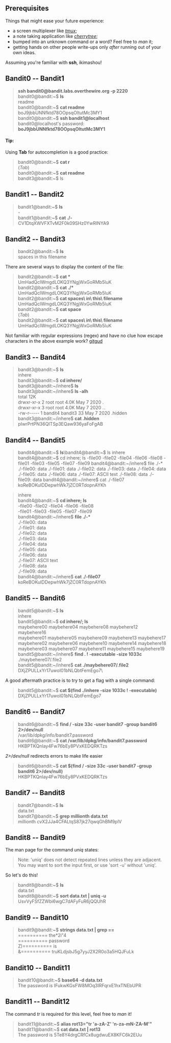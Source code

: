 ## Prerequisites
Things that might ease your future experience:
- a screen multiplexer like [_tmux_](https://github.com/tmux/tmux/wiki);
- a note taking application like [_cherrytree_](https://github.com/giuspen/cherrytree);
- bumped into an unknown command or a word? Feel free to _man_ it;
- getting hands on other people write\-ups only _after_ running out of your own ideas\.

Assuming you\'re familiar with __ssh__, ikimashou\!

## Bandit0 \-\- Bandit1  
> __ssh bandit0@bandit\.labs\.overthewire\.org \-p 2220__  
> bandit0@bandit:\~$ __ls__  
> readme  
> bandit0@bandit:\~$ __cat readme__   
> boJ9jbbUNNfktd78OOpsqOltutMc3MY1  
> bandit0@bandit:\~$ __ssh bandit1@localhost__   
> bandit0@localhost\'s password: __boJ9jbbUNNfktd78OOpsqOltutMc3MY1__  

#### Tip:

Using __Tab__ for autocompletion is a good practice:
> bandit0@bandit:\~$ __cat r__\
> (_Tab_)\
> bandit0@bandit:\~$ __cat readme__\
> bandit3@bandit:\~$ ls

## Bandit1 \-\- Bandit2

> bandit1@bandit:\~$ __ls__\
> \-\
> bandit1@bandit:\~$ __cat \./\-__\
> CV1DtqXWVFXTvM2F0k09SHz0YwRINYA9

## Bandit2 \-\- Bandit3

> bandit2@bandit:\~$ __ls__\
> spaces in this filename

There are several ways to display the content of the file:

> bandit2@bandit:\~$ __cat \*__\
> UmHadQclWmgdLOKQ3YNgjWxGoRMb5luK\
> bandit2@bandit:\~$ __cat \./\*__\
> UmHadQclWmgdLOKQ3YNgjWxGoRMb5luK\
> bandit2@bandit:\~$ __cat spaces\\ in\\ this\\ filename__\
> UmHadQclWmgdLOKQ3YNgjWxGoRMb5luK\
> bandit2@bandit:\~$ __cat space__\
> (_Tab_)\
> bandit2@bandit:\~$ __cat spaces\\ in\\ this\\ filename__\
> UmHadQclWmgdLOKQ3YNgjWxGoRMb5luK

Not familiar with regular expressions (regex) and have no clue how escape characters in the above example work? [gitgud](https://regexone.com/) 

## Bandit3 \-\- Bandit4

> bandit3@bandit:\~$ __ls__\
> inhere\
> bandit3@bandit:\~$ __cd inhere/__\
> bandit3@bandit:\~/inhere$ __ls__\
> bandit3@bandit:\~/inhere$ __ls \-alh__\
> total 12K\
> drwxr\-xr\-x 2 root    root    4\.0K May  7  2020 \.\
> drwxr\-xr\-x 3 root    root    4\.0K May  7  2020 \.\.\
> \-rw\-r\-\-\-\-\- 1 bandit4 bandit3   33 May  7  2020 \.hidden\
> bandit3@bandit:\~/inhere$ __cat \.hidden__\
> pIwrPrtPN36QITSp3EQaw936yaFoFgAB

## Bandit4 \-\- Bandit5

> bandit4@bandit:\~$ __ls__\bandit4@bandit:~$ ls
inhere
bandit4@bandit:~$ cd inhere; ls
-file00  -file02  -file04  -file06  -file08
-file01  -file03  -file05  -file07  -file09
bandit4@bandit:~/inhere$ file ./-*
./-file00: data
./-file01: data
./-file02: data
./-file03: data
./-file04: data
./-file05: data
./-file06: data
./-file07: ASCII text
./-file08: data
./-file09: data
bandit4@bandit:~/inhere$ cat ./-file07 
koReBOKuIDDepwhWk7jZC0RTdopnAYKh

> inhere\
> bandit4@bandit:\~$ __cd inhere; ls__\
> \-file00  \-file02  \-file04  \-file06  \-file08\
> \-file01  \-file03  \-file05  \-file07  \-file09\
> bandit4@bandit:\~/inhere$ __file \./\-\*__\
> ./-file00: data\
> ./-file01: data\
> ./-file02: data\
> ./-file03: data\
> ./-file04: data\
> ./-file05: data\
> ./-file06: data\
> ./-file07: ASCII text\
> ./-file08: data\
> ./-file09: data\
> bandit4@bandit:\~/inhere$ __cat \./\-file07__\
> koReBOKuIDDepwhWk7jZC0RTdopnAYKh

## Bandit5 \-\- Bandit6

> bandit5@bandit:\~$ __ls__\
> inhere\
> bandit5@bandit:\~$ __cd inhere/; ls__\
> maybehere00  maybehere04  maybehere08  maybehere12  maybehere16\
> maybehere01  maybehere05  maybehere09  maybehere13  maybehere17\
> maybehere02  maybehere06  maybehere10  maybehere14  maybehere18\
> maybehere03  maybehere07  maybehere11  maybehere15  maybehere19\
> bandit5@bandit:\~/inhere$ __find \. \! \-executable \-size 1033c__\
> \./maybehere07/\.file2\
> bandit5@bandit:\~/inhere$ __cat \./maybehere07/\.file2__\
> DXjZPULLxYr17uwoI01bNLQbtFemEgo7\

A good aftermath practice is to try to get a flag with a single command:
> bandit5@bandit:\~$ __cat $(find \./inhere \-size 1033c \! \-executable)__\
> DXjZPULLxYr17uwoI01bNLQbtFemEgo7

## Bandit6 \-\- Bandit7

> bandit6@bandit:\~$ __find / \-size 33c \-user bandit7 \-group bandit6 2>/dev/null__\
> /var/lib/dpkg/info/bandit7\.password\
> bandit6@bandit:\~$ __cat /var/lib/dpkg/info/bandit7\.password__\
> HKBPTKQnIay4Fw76bEy8PVxKEDQRKTzs

_2>/dev/null_ redirects errors to make life easier

> bandit6@bandit:\~$ __cat $(find / \-size 33c \-user bandit7 \-group bandit6 2>/dev/null)__\
> HKBPTKQnIay4Fw76bEy8PVxKEDQRKTzs

## Bandit7 \-\- Bandit8

> bandit7@bandit:\~$ __ls__\
> data.txt\
> bandit7@bandit:\~$ __grep millionth data\.txt__\
> millionth	cvX2JJa4CFALtqS87jk27qwqGhBM9plV

## Bandit8 \-\- Bandit9

The man page for the command _uniq_ states:
> Note:  \'uniq\'  does not detect repeated lines unless they are adjacent\.\
> You may want to sort the input first, or use \'sort \-u\' without \'uniq\'\.

So let\'s do this\!
> bandit8@bandit:\~$ __ls__\
> data.txt\
> bandit8@bandit:\~$ __sort data\.txt | uniq \-u__\
> UsvVyFSfZZWbi6wgC7dAFyFuR6jQQUhR

## Bandit9 \-\- Bandit10

> bandit9@bandit:\~$ __strings data\.txt | grep \=\=__\
> ========== the\*2i\"4\
> ========== password\
> Z)========== is\
> &========== truKLdjsbJ5g7yyJ2X2R0o3a5HQJFuLk

## Bandit10 \-\- Bandit11

> bandit10@bandit:~$ __base64 -d data.txt__\
> The password is IFukwKGsFW8MOq3IRFqrxE1hxTNEbUPR

## Bandit11 \-\- Bandit12

The command _tr_ is required for this level, feel free to _man_ it!

> bandit11@bandit:\~$ __alias rot13\=\"tr \'a\-zA-Z\' \'n\-za\-mN\-ZA\-M\'\"__\
> bandit11@bandit:\~$ __cat data\.txt | rot13__\
> The password is 5Te8Y4drgCRfCx8ugdwuEX8KFC6k2EUu

